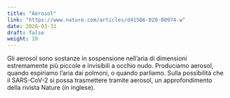 ```yaml
---
title: "Aerosol"
link: "https://www.nature.com/articles/d41586-020-00974-w"
date: 2020-03-31
draft: false
weight: 10
---
```


Gli aerosol sono sostanze in sospensione nell’aria di dimensioni estremamente più piccole e invisibili a occhio nudo. Produciamo aerosol, quando espiriamo l’aria dai polmoni, o quando parliamo. Sulla possibilità che il SARS-CoV-2 si possa trasmettere tramite aerosol, un approfondimento della rivista Nature (in inglese). 
